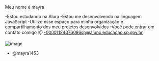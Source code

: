 Meu nome é mayra

-Estou estudando na Alura
-Estou me desenvolvendo na linguagem JavaScript
-Utilizo esse espaço para minha organização e compartilhamento dos meu projetos desenvolvidos
-Você pode entrar em contato comigo 📫
-00001124076086sp@aluno.educacao.sp.gov.br



![image](https://github.com/user-attachments/assets/4b2ee1fa-d69e-478f-af21-a96739e9dae7)






- @mayra1453
